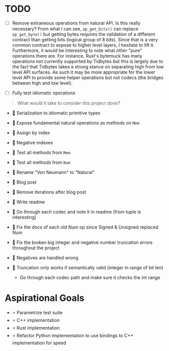# TODO

- [ ] Remove extraneous operations from natural API.
    Is this really necessary? From what I can see, `op_get_bits()` can replace
    `op_get_byte()` but getting bytes requires the validation of a different
    contract than getting bits (logical group of 8 bits). Since that is a very
    common contract to expose to higher level layers, I hesitate to lift it.
    Furthermore, it would be interesting to note what other "pure" operations
    there are. For instance, Rust's bytemuck has many operations not currently
    supported by Tidbytes but this is largely due to the fact that Tidbytes
    takes a strong stance on separating high from low level API surfaces. As
    such it may be more appropriate for the lower level API to provide some
    helper operations but not codecs (the bridges between high and low level).

- [ ] Fully test idiomatic operations




> What would it take to consider this project done?

- 🔰 Serialization to idiomatic primitive types
- 🔰 Expose fundamental natural operations as methods on `Mem`
- 🔰 Assign by index
- 🔰 Negative indexes
- 🔰 Test all methods from `Mem`
- 🔰 Test all methods from `Num`
- 🔰 Rename "Von Neumann" to "Natural"
- 🔰 Blog post
- 🔰 Remove iterations after blog post
- 🔰 Write readme
- 🔰 Go through each codec and note it in readme (from tuple is interesting)
- 🔰 Fix the docs of each old Num op since Signed & Unsigned replaced Num
- 🔰 Fix the broken big integer and negative number truncation errors throughout
    the project

- 🐸 Negatives are handled wrong
- 🐸 Truncation only works if semantically valid (integer in range of bit len)
    - Go through each codec path and make sure it checks the int range

# Aspirational Goals

- ⭐ Parametrize test suite
- ⭐ C++ implementation
- ⭐ Rust implementation
- ⭐ Refactor Python implementation to use bindings to C++ implementation for
    speed

